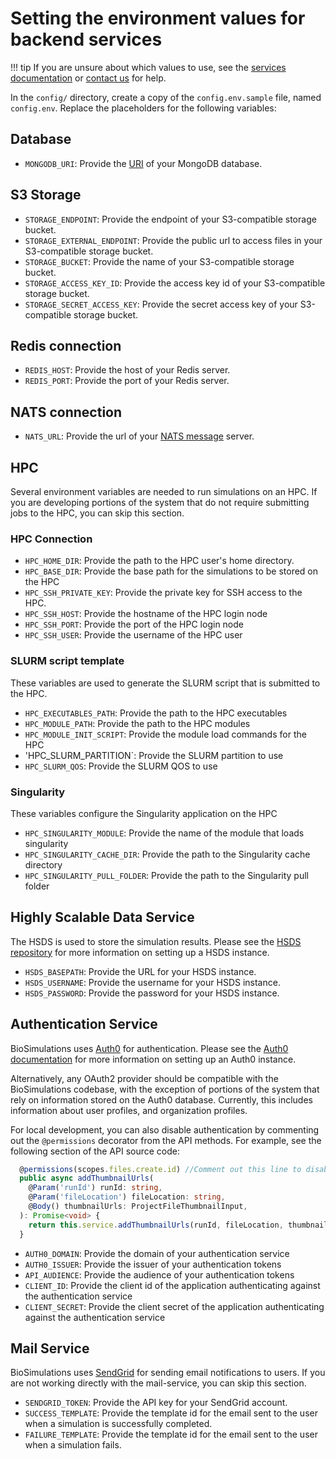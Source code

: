 # Setting the environment values for backend services

!!! tip
    If you are unsure about which values to use, see the [services documentation](./services.md) or [contact us](/about/contact) for help.

In the `config/` directory, create a copy of the `config.env.sample` file, named `config.env`. Replace the placeholders for the following variables:

## Database

- `MONGODB_URI`: Provide the [URI](https://www.mongodb.com/docs/manual/reference/connection-string/#std-label-mongodb-uri) of your MongoDB database.

## S3 Storage

- `STORAGE_ENDPOINT`: Provide the endpoint of your S3-compatible storage bucket.
- `STORAGE_EXTERNAL_ENDPOINT`: Provide the public url to access files in your S3-compatible storage bucket.
- `STORAGE_BUCKET`: Provide the name of your S3-compatible storage bucket.
- `STORAGE_ACCESS_KEY_ID`: Provide the access key id of your S3-compatible storage bucket.
- `STORAGE_SECRET_ACCESS_KEY`: Provide the secret access key of your S3-compatible storage bucket.

## Redis connection

- `REDIS_HOST`: Provide the host of your Redis server.
- `REDIS_PORT`: Provide the port of your Redis server.

## NATS connection
- `NATS_URL`: Provide the url of your [NATS message](https://docs.nats.io) server.

## HPC
Several environment variables are needed to run simulations on an HPC. If you are developing portions of the system that do not require submitting jobs to the HPC, you can skip this section.

### HPC Connection
- `HPC_HOME_DIR`: Provide the path to the HPC user's home directory.
- `HPC_BASE_DIR`: Provide the base path for the simulations to be stored on the HPC
- `HPC_SSH_PRIVATE_KEY`: Provide the private key for SSH access to the HPC.
- `HPC_SSH_HOST`: Provide the hostname of the HPC login node
- `HPC_SSH_PORT`: Provide the port of the HPC login node
- `HPC_SSH_USER`: Provide the username of the HPC user

### SLURM script template
These variables are used to generate the SLURM script that is submitted to the HPC.

- `HPC_EXECUTABLES_PATH`: Provide the path to the HPC executables
- `HPC_MODULE_PATH`: Provide the path to the HPC modules
- `HPC_MODULE_INIT_SCRIPT`: Provide the module load commands for the HPC
- 'HPC_SLURM_PARTITION`: Provide the SLURM partition to use
- `HPC_SLURM_QOS`: Provide the SLURM QOS to use

### Singularity
These variables configure the Singularity application on the HPC
- `HPC_SINGULARITY_MODULE`: Provide the name of the module that loads singularity
- `HPC_SINGULARITY_CACHE_DIR`: Provide the path to the Singularity cache directory
- `HPC_SINGULARITY_PULL_FOLDER`: Provide the path to the Singularity pull folder

## Highly Scalable Data Service
The HSDS is used to store the simulation results. Please see the [HSDS repository](https://github.com/HDFGroup/hsds) for more information on setting up a HSDS instance.

- `HSDS_BASEPATH`: Provide the URL for your HSDS instance.
- `HSDS_USERNAME`: Provide the username for your HSDS instance.
- `HSDS_PASSWORD`: Provide the password for your HSDS instance.

## Authentication Service
BioSimulations uses [Auth0](https://auth0.com/) for authentication. Please see the [Auth0 documentation](https://auth0.com/docs/quickstart/backend/nodejs) for more information on setting up an Auth0 instance.

Alternatively, any OAuth2 provider should be compatible with the BioSimulations codebase, with the exception of portions of the system that rely on information stored on the Auth0 database. Currently, this includes information about user profiles, and organization profiles. 

For local development, you can also disable authentication by commenting out the `@permissions` decorator from the API methods. For example, see the following section of the API source code: 

```typescript
  @permissions(scopes.files.create.id) //Comment out this line to disable authentication
  public async addThumbnailUrls(
    @Param('runId') runId: string,
    @Param('fileLocation') fileLocation: string,
    @Body() thumbnailUrls: ProjectFileThumbnailInput,
  ): Promise<void> {
    return this.service.addThumbnailUrls(runId, fileLocation, thumbnailUrls);
  }
```

- `AUTH0_DOMAIN`: Provide the domain of your authentication service
- `AUTH0_ISSUER`: Provide the issuer of your  authentication tokens
- `API_AUDIENCE`: Provide the audience of your authentication tokens
- `CLIENT_ID`: Provide the client id of the application authenticating against the authentication service
- `CLIENT_SECRET`: Provide the client secret of the application authenticating against the authentication service


## Mail Service
BioSimulations uses [SendGrid](https://sendgrid.com/) for sending email notifications to users. If you are not working directly with the mail-service, you can skip this section.

- `SENDGRID_TOKEN`: Provide the API key for your SendGrid account.
- `SUCCESS_TEMPLATE`: Provide the template id for the email sent to the user when a simulation is successfully completed.
- `FAILURE_TEMPLATE`: Provide the template id for the email sent to the user when a simulation fails.
